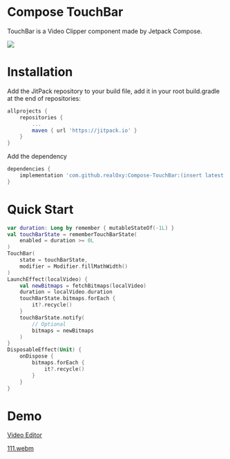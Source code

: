 # Compose TouchBar

TouchBar is a Video Clipper component made by Jetpack Compose.

[![](https://jitpack.io/v/realOxy/Compose-TouchBar.svg)](https://jitpack.io/#realOxy/Compose-TouchBar)

# Installation

Add the JitPack repository to your build file,
add it in your root build.gradle at the end of repositories:

```groovy
allprojects {
    repositories {
        ...
        maven { url 'https://jitpack.io' }
    }
}    
```

Add the dependency

```groovy
dependencies {
    implementation 'com.github.realOxy:Compose-TouchBar:(insert latest version)'
}
```

# Quick Start
```kotlin
var duration: Long by remember { mutableStateOf(-1L) }
val touchBarState = rememberTouchBarState(
    enabled = duration >= 0L
)
TouchBar(
    state = touchBarState,
    modifier = Modifier.fillMathWidth()
)
LaunchEffect(localVideo) {
    val newBitmaps = fetchBitmaps(localVideo)
    duration = localVideo.duration
    touchBarState.bitmaps.forEach {
        it?.recycle()
    }
    touchBarState.notify(
        // Optional
        bitmaps = newBitmaps
    )
}
DisposableEffect(Unit) {
    onDispose {
        bitmaps.forEach {
            it?.recycle()
        }
    }
}
```
# Demo

[Video Editor](app/src/main/java/com/oxy/mmr/feature/touchbar/TouchBarScreen.kt)

[111.webm](https://github.com/realOxy/MediaMetadataRetrieverDemo/assets/70512220/82ef842a-5925-4c0c-a2c3-bf8dc4d5f2da)
